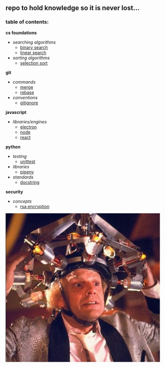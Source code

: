 ## repo to hold knowledge so it is never lost...

### table of contents:

**cs foundations**
* *searching algorithms*
    * [binary search](cs-foundations/search/binary_search.py)
    * [linear search](cs-foundations/search/linear_search.py)
* *sorting algorithms*
    * [selection sort](cs-foundations/sort/selection_sort.py)

**git**
* *commands*
    * [merge](git/merge/merge.md)
    * [rebase](git/rebase/rebase.md)
* *conventions*
    * [gitignore](git/gitignore.md)

**javascript**
* *libraries/engines*
    * [electron](javascript/electron.md)
    * [node](javascript/node.md)
    * [react](javascript/react)

**python**
* *testing*
    * [unittest](python/unittest.md)
* *libraries*
    * [pipenv](python/pipenv.md)
* *standards*
    * [docstring](python/docstring.md)

**security**
* *concepts*
    * [rsa encryption](security/rsa-encryption/rsa-encryption.md)

![image of doc brown](doc.jpg)